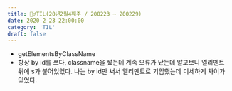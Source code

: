 ```yaml
---
title: 🏃‍♂️TIL(20년2월4째주 / 200223 ~ 200229)
date: 2020-2-23 22:00:00
category: 'TIL'
draft: false
---
```




- getElementsByClassName
- 항상 by id를 쓰다, classname을 썼는데 계속 오류가 났는데 알고보니 엘리멘트 뒤에 s가 붙어있었다. 나는 by id만 써서 엘리멘트로 기입했는데 미세하게 차이가 있었다.

